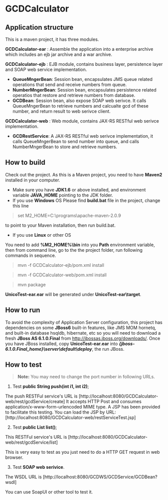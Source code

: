# GCDCalculator

Application structure
-------------
This is a maven project, it has three modules.

**GCDCalculator-ear**
: Assemble the application into a enterprise archive which includes an ejb jar archive and a war archive.

**GCDCalculator-ejb**
: EJB module, contains business layer, persistence layer and SOAP web service implementation.

- **QueueMngerBean**: Session bean, encapsulates JMS queue related operations that send and receive numbers from queue.
- **NumberMngerBean**: Session bean, encapsulates persistence related operatios that restore and retrieve numbers from database.
- **GCDBean**: Session bean, also expose SOAP web serivce. It calls QueueMngerBean to retrieve numbers and calcualte gcd of these number, and return result to web serivce client. 
             
**GCDCalculator-web**
: Web module, contains JAX-RS RESTful web serivce implementation.

- **GCDRestService**: A JAX-RS RESTful web serivce implementation, it calls QueueMngerBean to send number into queue, and calls NumberMngerBean to store and retrieve numbers.

**How to build**
--------
Check out the project.
As this is a Maven project, you need to have **Maven2** installed in your computer.

- Make sure you have **JDK1.6** or above installed, and environment variable **JAVA_HOME** pointing to the JDK folder.
- If you use **Windows** OS
Please find **build.bat** file in the project, change this line 

> set M2_HOME=C:\programs\apache-maven-2.0.9  

to point to your Maven installation, then run build.bat.

- If you use **Linux** or other OS

You need to add **%M2_HOME%\bin** into you **Path** environment variable, then from command line, go to the the project folder, run following commands in sequence.
  
  > mvn -f GCDCalculator-ejb/pom.xml install
  
  > mvn -f GCDCalculator-web/pom.xml install
  
  > mvn package

**UnicoTest-ear.ear** will be generated under **UnicoTest-ear\target**.

**How to run**
-----
To avoid the complexity of Application Server configuration, this project has dependencies on some **JBoss6** built-in features, like JMS MOM hornetq, and built-in database hsqldb, hibernate, etc
so you will need to download a fresh **JBoss AS 6.1.0.Final** from http://jbossas.jboss.org/downloads/.
Once you have JBoss installed, copy **UnicoTest-ear.ear** into ***{jboss-6.1.0.Final_home}\server\default\deploy***, the run JBoss.

**How to test**
----
> **Note:** You may need to change the port number in following URLs.

1. Test **public String push(int i1, int i2)**;

The push RESTFul service's URL is [http://localhost:8080/GCDCalculator-web/rest/gcdService/create]
It accepts HTTP Post and consumes application/x-www-form-urlencoded MIME type.
A JSP has been provided to facilitate this testing.
You can load the JSP by URL: [http://localhost:8080/GCDCalculator-web/restServiceTest.jsp]

2. Test **public List<Integer> list()**;

This RESTFul service's URL is [http://localhost:8080/GCDCalculator-web/rest/gcdService/list]

This is very easy to test as you just need to do a HTTP GET request in web browser.

3. Test **SOAP web serivice**.

The WSDL URL is [http://localhost:8080/GCDWS/GCDService/GCDBean?wsdl]

You can use SoapUI or other tool to test it.
